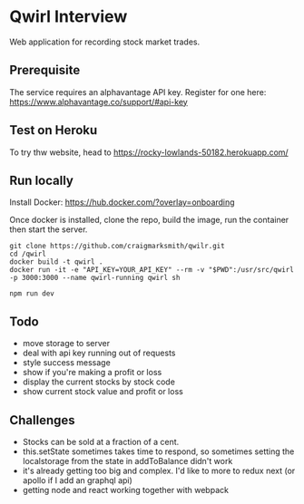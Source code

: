 # Qwirl Interview

Web application for recording stock market trades.

## Prerequisite

The service requires an alphavantage API key. Register for one here: https://www.alphavantage.co/support/#api-key

## Test on Heroku

To try thw website, head to https://rocky-lowlands-50182.herokuapp.com/

## Run locally

Install Docker: https://hub.docker.com/?overlay=onboarding

Once docker is installed, clone the repo, build the image, run the container then start the server.

```
git clone https://github.com/craigmarksmith/qwilr.git
cd /qwirl
docker build -t qwirl .
docker run -it -e "API_KEY=YOUR_API_KEY" --rm -v "$PWD":/usr/src/qwirl -p 3000:3000 --name qwirl-running qwirl sh

npm run dev
```

## Todo
- move storage to server
- deal with api key running out of requests
- style success message
- show if you're making a profit or loss
- display the current stocks by stock code
- show current stock value and profit or loss

## Challenges
- Stocks can be sold at a fraction of a cent.
- this.setState sometimes takes time to respond, so sometimes setting the localstorage from the state in addToBalance didn't work
- it's already getting too big and complex. I'd like to more to redux next (or apollo if I add an graphql api)
- getting node and react working together with webpack
